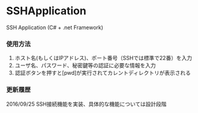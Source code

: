 # SSHApplication
SSH Application (C# + .net Framework)

### 使用方法
1. ホスト名(もしくはIPアドレス)、ポート番号（SSHでは標準で22番）を入力
2. ユーザ名、パスワード、秘密鍵等の認証に必要な情報を入力
3. 認証ボタンを押すと[pwd]が実行されてカレントディレクトリが表示される

### 更新履歴
2016/09/25 SSH接続機能を実装、具体的な機能については設計段階
